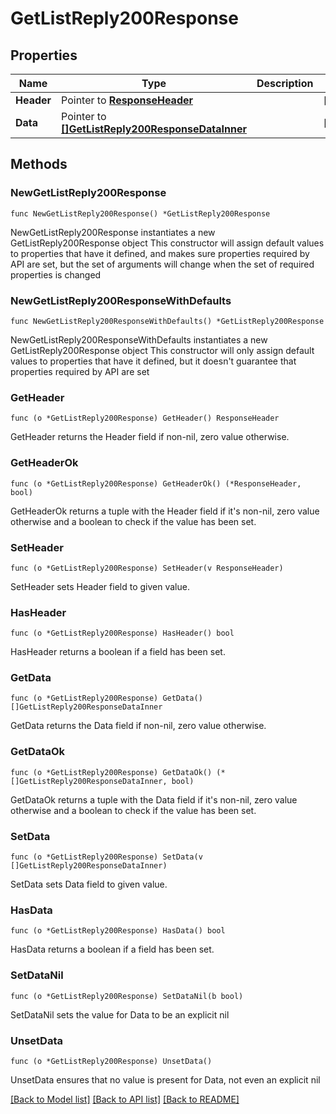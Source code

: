 # GetListReply200Response

## Properties

Name | Type | Description | Notes
------------ | ------------- | ------------- | -------------
**Header** | Pointer to [**ResponseHeader**](ResponseHeader.md) |  | [optional] 
**Data** | Pointer to [**[]GetListReply200ResponseDataInner**](GetListReply200ResponseDataInner.md) |  | [optional] 

## Methods

### NewGetListReply200Response

`func NewGetListReply200Response() *GetListReply200Response`

NewGetListReply200Response instantiates a new GetListReply200Response object
This constructor will assign default values to properties that have it defined,
and makes sure properties required by API are set, but the set of arguments
will change when the set of required properties is changed

### NewGetListReply200ResponseWithDefaults

`func NewGetListReply200ResponseWithDefaults() *GetListReply200Response`

NewGetListReply200ResponseWithDefaults instantiates a new GetListReply200Response object
This constructor will only assign default values to properties that have it defined,
but it doesn't guarantee that properties required by API are set

### GetHeader

`func (o *GetListReply200Response) GetHeader() ResponseHeader`

GetHeader returns the Header field if non-nil, zero value otherwise.

### GetHeaderOk

`func (o *GetListReply200Response) GetHeaderOk() (*ResponseHeader, bool)`

GetHeaderOk returns a tuple with the Header field if it's non-nil, zero value otherwise
and a boolean to check if the value has been set.

### SetHeader

`func (o *GetListReply200Response) SetHeader(v ResponseHeader)`

SetHeader sets Header field to given value.

### HasHeader

`func (o *GetListReply200Response) HasHeader() bool`

HasHeader returns a boolean if a field has been set.

### GetData

`func (o *GetListReply200Response) GetData() []GetListReply200ResponseDataInner`

GetData returns the Data field if non-nil, zero value otherwise.

### GetDataOk

`func (o *GetListReply200Response) GetDataOk() (*[]GetListReply200ResponseDataInner, bool)`

GetDataOk returns a tuple with the Data field if it's non-nil, zero value otherwise
and a boolean to check if the value has been set.

### SetData

`func (o *GetListReply200Response) SetData(v []GetListReply200ResponseDataInner)`

SetData sets Data field to given value.

### HasData

`func (o *GetListReply200Response) HasData() bool`

HasData returns a boolean if a field has been set.

### SetDataNil

`func (o *GetListReply200Response) SetDataNil(b bool)`

 SetDataNil sets the value for Data to be an explicit nil

### UnsetData
`func (o *GetListReply200Response) UnsetData()`

UnsetData ensures that no value is present for Data, not even an explicit nil

[[Back to Model list]](../README.md#documentation-for-models) [[Back to API list]](../README.md#documentation-for-api-endpoints) [[Back to README]](../README.md)


